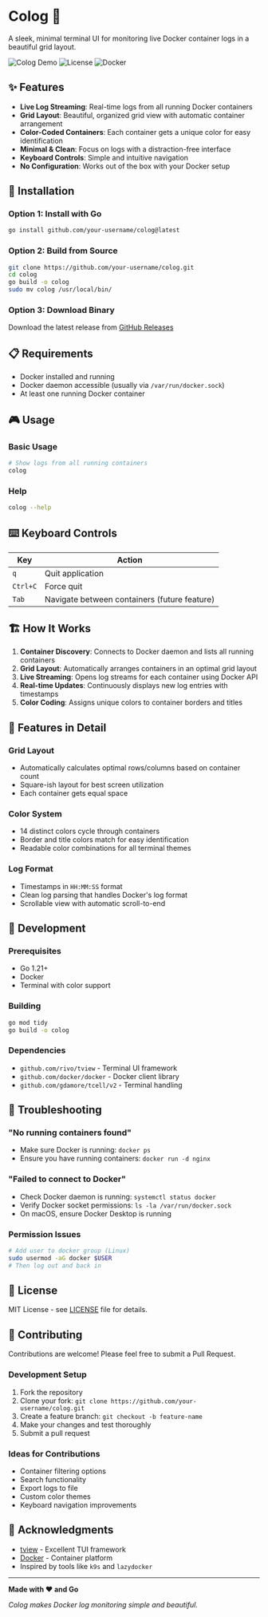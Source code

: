 # Colog 🐳

A sleek, minimal terminal UI for monitoring live Docker container logs in a beautiful grid layout.

![Colog Demo](https://img.shields.io/badge/made%20with-Go-00ADD8?style=flat&logo=go)
![License](https://img.shields.io/badge/license-MIT-green)
![Docker](https://img.shields.io/badge/docker-required-blue?style=flat&logo=docker)

## ✨ Features

- **Live Log Streaming**: Real-time logs from all running Docker containers
- **Grid Layout**: Beautiful, organized grid view with automatic container arrangement
- **Color-Coded Containers**: Each container gets a unique color for easy identification
- **Minimal & Clean**: Focus on logs with a distraction-free interface
- **Keyboard Controls**: Simple and intuitive navigation
- **No Configuration**: Works out of the box with your Docker setup

## 🚀 Installation

### Option 1: Install with Go
```bash
go install github.com/your-username/colog@latest
```

### Option 2: Build from Source
```bash
git clone https://github.com/your-username/colog.git
cd colog
go build -o colog
sudo mv colog /usr/local/bin/
```

### Option 3: Download Binary
Download the latest release from [GitHub Releases](https://github.com/your-username/colog/releases)

## 📋 Requirements

- Docker installed and running
- Docker daemon accessible (usually via `/var/run/docker.sock`)
- At least one running Docker container

## 🎮 Usage

### Basic Usage
```bash
# Show logs from all running containers
colog
```

### Help
```bash
colog --help
```

## ⌨️ Keyboard Controls

| Key | Action |
|-----|--------|
| `q` | Quit application |
| `Ctrl+C` | Force quit |
| `Tab` | Navigate between containers (future feature) |

## 🏗️ How It Works

1. **Container Discovery**: Connects to Docker daemon and lists all running containers
2. **Grid Layout**: Automatically arranges containers in an optimal grid layout
3. **Live Streaming**: Opens log streams for each container using Docker API
4. **Real-time Updates**: Continuously displays new log entries with timestamps
5. **Color Coding**: Assigns unique colors to container borders and titles

## 🎨 Features in Detail

### Grid Layout
- Automatically calculates optimal rows/columns based on container count
- Square-ish layout for best screen utilization
- Each container gets equal space

### Color System
- 14 distinct colors cycle through containers
- Border and title colors match for easy identification
- Readable color combinations for all terminal themes

### Log Format
- Timestamps in `HH:MM:SS` format
- Clean log parsing that handles Docker's log format
- Scrollable view with automatic scroll-to-end

## 🔧 Development

### Prerequisites
- Go 1.21+
- Docker
- Terminal with color support

### Building
```bash
go mod tidy
go build -o colog
```

### Dependencies
- `github.com/rivo/tview` - Terminal UI framework
- `github.com/docker/docker` - Docker client library
- `github.com/gdamore/tcell/v2` - Terminal handling

## 🐛 Troubleshooting

### "No running containers found"
- Make sure Docker is running: `docker ps`
- Ensure you have running containers: `docker run -d nginx`

### "Failed to connect to Docker"
- Check Docker daemon is running: `systemctl status docker`
- Verify Docker socket permissions: `ls -la /var/run/docker.sock`
- On macOS, ensure Docker Desktop is running

### Permission Issues
```bash
# Add user to docker group (Linux)
sudo usermod -aG docker $USER
# Then log out and back in
```

## 📝 License

MIT License - see [LICENSE](LICENSE) file for details.

## 🤝 Contributing

Contributions are welcome! Please feel free to submit a Pull Request.

### Development Setup
1. Fork the repository
2. Clone your fork: `git clone https://github.com/your-username/colog.git`
3. Create a feature branch: `git checkout -b feature-name`
4. Make your changes and test thoroughly
5. Submit a pull request

### Ideas for Contributions
- Container filtering options
- Search functionality
- Export logs to file
- Custom color themes
- Keyboard navigation improvements

## 🙏 Acknowledgments

- [tview](https://github.com/rivo/tview) - Excellent TUI framework
- [Docker](https://docker.com) - Container platform
- Inspired by tools like `k9s` and `lazydocker`

---

**Made with ❤️ and Go**

*Colog makes Docker log monitoring simple and beautiful.*